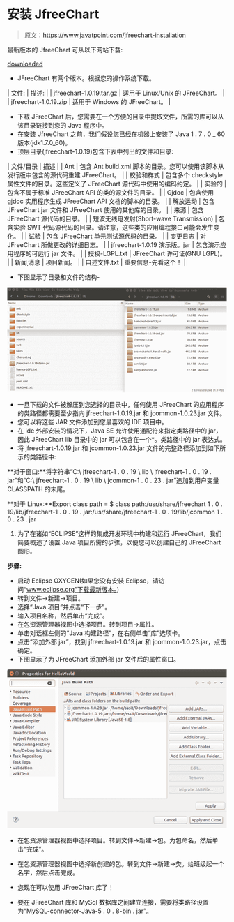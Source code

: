 # 安装 JfreeChart

> 原文：<https://www.javatpoint.com/jfreechart-installation>

最新版本的 JfreeChart 可从以下网站下载:

[downloaded](http://www.jfree.org/jfreechart/download/)

*   JFreeChart 有两个版本。根据您的操作系统下载。

| 文件: | 描述: |
| jfreechart-1.0.19.tar.gz | 适用于 Linux/Unix 的 JFreeChart。 |
| jfreechart-1.0.19.zip | 适用于 Windows 的 JFreeChart。 |

*   下载 JFreeChart 后，您需要在一个方便的目录中提取文件，所需的库可以从该目录链接到您的 Java 程序中。
*   在安装 JfreeChart 之前，我们假设您已经在机器上安装了 Java 1 . 7 . 0 _ 60 版本(jdk1.7.0_60)。
*   顶层目录(jfreechart-1.0.19)包含下表中列出的文件和目录:

| 文件/目录 | 描述 |
| Ant | 包含 Ant build.xml 脚本的目录。您可以使用该脚本从发行版中包含的源代码重建 JFreeChart。 |
| 校验和样式 | 包含多个 checkstyle 属性文件的目录。这些定义了 JFreeChart 源代码中使用的编码约定。 |
| 实验的 | 包含不属于标准 JFreeChart API 的类的源文件的目录。 |
| Gjdoc | 包含使用 gjdoc 实用程序生成 JFreeChart API 文档的脚本的目录。 |
| 解放运动 | 包含 JFreeChart jar 文件和 JFreeChart 使用的其他库的目录。 |
| 来源 | 包含 JFreeChart 源代码的目录。 |
| 短波无线电发射(Short-wave Transmission) | 包含实验 SWT 代码源代码的目录。请注意，这些类的应用编程接口可能会发生变化。 |
| 试验 | 包含 JFreeChart 单元测试源代码的目录。 |
| 变更日志 | 对 JFreeChart 所做更改的详细日志。 |
| jfreechart-1.0.19 演示版。jar | 包含演示应用程序的可运行 jar 文件。 |
| 授权-LGPL.txt | JFreeChart 许可证(GNU LGPL)。 |
| 新闻ˌ消息 | 项目新闻。 |
| 自述文件.txt | 重要信息-先看这个！ |

*   下图显示了目录和文件的结构-

![structure of the directories and files](img/710b4188d636d9e76e715e81d7c2a661.png)

*   一旦下载的文件被解压到您选择的目录中，任何使用 JFreeChart 的应用程序的类路径都需要至少指向 jfreechart-1.0.19.jar 和 jcommon-1.0.23.jar 文件。
*   您可以将这些 JAR 文件添加到您最喜欢的 IDE 项目中。
*   在 ide 外部安装的情况下，Java SE 允许使用通配符来指定类路径中的 jar，因此 JFreeChart lib 目录中的 jar 可以包含在一个*。类路径中的 jar 表达式。
*   将 jfreechart-1.0.19.jar 和 jcommon-1.0.23.jar 文件的完整路径添加到如下所示的类路径中:

**对于窗口:**将字符串“C:\ jfreechart-1 . 0 . 19 \ lib \ jfreechart-1 . 0 . 19 . jar”和“C:\ jfreechart-1 . 0 . 19 \ lib \ jcommon-1 . 0 . 23 . jar”追加到用户变量 CLASSPATH 的末尾。

**对于 Linux:**Export class path = $ class path:/usr/share/jfreechart 1 . 0 . 19/lib/jfreechart-1 . 0 . 19 . jar:/usr/share/jfreechart-1 . 0 . 19/lib/jcommon 1 . 0 . 23 . jar

1.  为了在诸如“ECLIPSE”这样的集成开发环境中构建和运行 JFreeChart，我们简要概述了设置 Java 项目所需的步骤，以便您可以创建自己的 JFreeChart 图形。

**步骤:**

*   启动 Eclipse OXYGEN(如果您没有安装 Eclipse，请访问“www.eclipse.org”下载最新版本。)
*   转到文件->新建->项目。
*   选择“Java 项目”并点击“下一步”。
*   输入项目名称，然后单击“完成”。
*   在包资源管理器视图中选择项目。转到项目->属性。
*   单击对话框左侧的“Java 构建路径”，在右侧单击“库”选项卡。
*   点击“添加外部 jar”，找到 jfreechart-1.0.19.jar 和 jcommon-1.0.23.jar，点击确定。
*   下图显示了为 JFreeChart 添加外部 jar 文件后的属性窗口。

![external jar files for JFreeChart](img/376b3c47590b4525b2a7446924ecb19b.png)

*   在包资源管理器视图中选择项目。转到文件->新建->包。为包命名，然后单击“完成”。
*   在包资源管理器视图中选择新创建的包。转到文件->新建->类。给班级起一个名字，然后点击完成。
*   您现在可以使用 JFreeChart 库了！

*   要在 JFreeChart 库和 MySql 数据库之间建立连接，需要将类路径设置为“MySQL-connector-Java-5 . 0 . 8-bin . jar”。